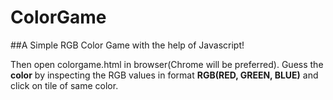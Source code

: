 # ColorGame


##A Simple RGB Color Game with the help of Javascript!

Then open colorgame.html in browser(Chrome will be preferred).
Guess the **color** by inspecting the RGB values in format **RGB(RED, GREEN, BLUE)** and click on tile of same color.
